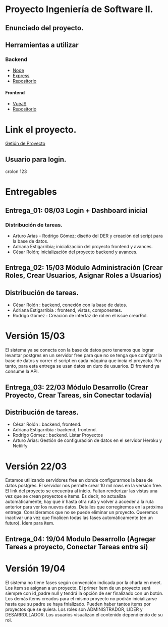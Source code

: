 # Proyecto Ingeniería de Software II.
## Enunciado del proyecto.
## Herramientas a utilizar
### Backend
* [Node](https://nodejs.org/en/)
* [Express](http://expressjs.com/)
* [Repositorio](https://github.com/Angatupyry/backendis2)
#### Frontend
* [VueJS](https://vuejs.org/)
* [Repositorio](https://github.com/acem0301/frontis2)
# Link el proyecto.
[Getión de Proyecto](https://gestionproyecto.netlify.com/)
## Usuario para login. 
crolon 
123


# Entregables
## Entrega_01: 08/03 Login + Dashboard inicial
### Distribución de tareas. 
* Arturo Arias - Rodrigo Gómez; diseño del DER y creación del script para la base de datos.
* Adriana Estigarribia; inicialización del proyecto frontend y avances. 
* César Rolón; inicialización del proyecto backend y avances. 

## Entrega_02: 15/03 Módulo Administración (Crear Roles, Crear Usuarios, Asignar Roles a Usuarios)
## Distribución de tareas.
* César Rolón : backend, conexión con la base de datos. 
* Adriana Estigarribia : frontend, vistas, componentes.
* Rodrigo Gómez : Creación de interfaz de rol en el issue crearRol. 

# Versión 15/03 
El sistema ya se conecta con la base de datos pero tenemos que lograr levantar postgres en un servidor free para que no se tenga que configrar la base de datos y correr el script en cada máquina que incia el proyecto. Por tanto, para esta entrega se usan datos en duro de usuarios. El frontend ya consume la API.


## Entrega_03: 22/03 Módulo Desarrollo (Crear Proyecto, Crear Tareas, sin Conectar todavía)
## Distribución de tareas.
* César Rolón : backend, frontend.  
* Adriana Estigarribia : backend, frontend. 
* Rodrigo Gómez : backend. Listar Proyectos 
* Arturo Arias: Gestión de configuración de datos en el servidor Heroku y Netilify

# Versión 22/03 
Estamos utilizando servidores free en donde configurarmos la base de datos postgres. 
El servidor nos permite crear 10 mil rows en la versión free. 
El link del proyecto se encuentra al inicio.
Faltan renderizar las vistas una vez que se crean proyectos e ítems. Es decir, no actualiza automáticamente, hay que ir hasta otra ruta y volver a acceder a la ruta anterior para ver los nuevos datos. Detalles que corregiremos en la próxima entrega. 
Consideramos que no se puede eliminar un proyecto. Queremos inactivar una vez que finalicen todas las fases automáticamente (en un futuro). Ídem para ítem. 

## Entrega_04: 19/04 Modulo Desarrollo (Agregar Tareas a proyecto, Conectar Tareas entre sí)
# Versión 19/04
El sistema no tiene fases según convención indicada por la charla en meet. 
Los ítem se asignan a un proyecto. El primer ítem de un proyecto será siempre con id_padre null y tendrá la opción de ser finalizado con un botón. Los demás ítems creados para el mismo proyecto no podrán inicializarse hasta que su padre se haya fnializado. 
Pueden haber tantos ítems por proyectos que se quiera. 
Los roles son ADMINISTRADOR, LIDER y DESARROLLADOR. Los usuarios visualizan el contenido dependiendo de su rol. 

